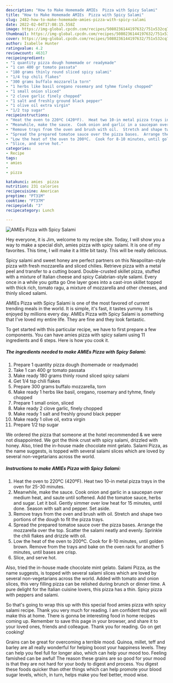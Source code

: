 ```yaml
---
description: "How to Make Homemade AMIEs  Pizza with Spicy Salami"
title: "How to Make Homemade AMIEs  Pizza with Spicy Salami"
slug: 2482-how-to-make-homemade-amies-pizza-with-spicy-salami
date: 2022-02-04T17:08:15.558Z
image: https://img-global.cpcdn.com/recipes/5080236144197632/751x532cq70/amies-pizza-with-spicy-salami-recipe-main-photo.jpg
thumbnail: https://img-global.cpcdn.com/recipes/5080236144197632/751x532cq70/amies-pizza-with-spicy-salami-recipe-main-photo.jpg
cover: https://img-global.cpcdn.com/recipes/5080236144197632/751x532cq70/amies-pizza-with-spicy-salami-recipe-main-photo.jpg
author: Isabelle Hunter
ratingvalue: 4.2
reviewcount: 46317
recipeingredient:
- "1 quantity pizza dough homemade or readymade"
- "1 can 400 gr tomato passata"
- "180 grams thinly round sliced spicy salami"
- "1/4 tsp chili flakes"
- "300 grams buffalo mozzarella torn"
- "1 herbs like basil oregano rosemary and tyhme finely chopped"
- "1 small onion sliced"
- "2 clove garlic finely chopped"
- "1 salt and freshly ground black pepper"
- "1 olive oil extra virgin"
- "1/2 tsp sugar"
recipeinstructions:
- "Heat the oven to 220ºC (420ºF).  Heat two 10-in metal pizza trays in the oven for 25-30 minutes."
- "Meanwhile, make the sauce.  Cook onion and garlic in a saucepan over medium heat, and saute until softened.  Add the tomatoe sauce, herbs and sugar.  Let it boil.  Gently simmer over low heat for 15 minutes, until done.  Season with salt and pepper.  Set aside."
- "Remove trays from the oven and brush with oil.  Stretch and shape two portions of the dough to fit the pizza trays."
- "Spread the prepared tomatoe sauce over the pizza bases.  Arrange the mozzarella over the top.  Scatter the salami neatly and evenly.  Sprinkle the chili flakes and drizzle with oil."
- "Low the heat of the oven to 200ºC.  Cook for 8-10 minutes, until golden brown.  Remove from the trays and bake on the oven rack for another 5 minutes, until bases are crisp."
- "Slice, and serve hot."
categories:
- Recipe
tags:
- amies
- 
- pizza

katakunci: amies  pizza 
nutrition: 231 calories
recipecuisine: American
preptime: "PT31M"
cooktime: "PT37M"
recipeyield: "3"
recipecategory: Lunch

---
```



![AMIEs  Pizza with Spicy Salami](https://img-global.cpcdn.com/recipes/5080236144197632/751x532cq70/amies-pizza-with-spicy-salami-recipe-main-photo.jpg)

Hey everyone, it is Jim, welcome to my recipe site. Today, I will show you a way to make a special dish, amies  pizza with spicy salami. It is one of my favorites. This time, I will make it a little bit tasty. This will be really delicious.

Spicy salami and sweet honey are perfect partners on this Neapolitan-style pizza with fresh mozzarella and sliced chilies. Retrieve pizza with a metal peel and transfer to a cutting board. Double-crusted skillet pizza, stuffed with a mixture of Italian cheese and spicy Calabrian-style salami. Every once in a while you gotta go One layer goes into a cast-iron skillet topped with thick rich, tomato ragu, a mixture of mozzarella and other cheeses, and thinly sliced salami.

AMIEs  Pizza with Spicy Salami is one of the most favored of current trending meals in the world. It is simple, it's fast, it tastes yummy. It is enjoyed by millions every day. AMIEs  Pizza with Spicy Salami is something that I've loved my entire life. They are fine and they look fantastic.


To get started with this particular recipe, we have to first prepare a few components. You can have amies  pizza with spicy salami using 11 ingredients and 6 steps. Here is how you cook it.

<!--inarticleads1-->

##### The ingredients needed to make AMIEs  Pizza with Spicy Salami:

1. Prepare 1 quantity pizza dough (homemade or readymade)
1. Take 1 can 400 gr tomato passata
1. Make ready 180 grams thinly round sliced spicy salami
1. Get 1/4 tsp chili flakes
1. Prepare 300 grams buffalo mozzarella, torn
1. Make ready 1 herbs like basil, oregano, rosemary and tyhme, finely chopped
1. Prepare 1 small onion, sliced
1. Make ready 2 clove garlic, finely chopped
1. Make ready 1 salt and freshly ground black pepper
1. Make ready 1 olive oil, extra virgin
1. Prepare 1/2 tsp sugar


We ordered the pizza that someone at the hotel recommended &amp; we were not disappointed. We got the think crust with spicy salami, drizzled with honey. Also, tried the in-house made chocolate mint gelato. Salami Pizza, as the name suggests, is topped with several salami slices which are loved by several non-vegetarians across the world. 

<!--inarticleads2-->

##### Instructions to make AMIEs  Pizza with Spicy Salami:

1. Heat the oven to 220ºC (420ºF).  Heat two 10-in metal pizza trays in the oven for 25-30 minutes.
1. Meanwhile, make the sauce.  Cook onion and garlic in a saucepan over medium heat, and saute until softened.  Add the tomatoe sauce, herbs and sugar.  Let it boil.  Gently simmer over low heat for 15 minutes, until done.  Season with salt and pepper.  Set aside.
1. Remove trays from the oven and brush with oil.  Stretch and shape two portions of the dough to fit the pizza trays.
1. Spread the prepared tomatoe sauce over the pizza bases.  Arrange the mozzarella over the top.  Scatter the salami neatly and evenly.  Sprinkle the chili flakes and drizzle with oil.
1. Low the heat of the oven to 200ºC.  Cook for 8-10 minutes, until golden brown.  Remove from the trays and bake on the oven rack for another 5 minutes, until bases are crisp.
1. Slice, and serve hot.


Also, tried the in-house made chocolate mint gelato. Salami Pizza, as the name suggests, is topped with several salami slices which are loved by several non-vegetarians across the world. Added with tomato and onion slices, this very filling pizza can be relished during brunch or dinner time. A pure delight for the Italian cuisine lovers, this pizza has a thin. Spicy pizza with peppers and salami. 

So that's going to wrap this up with this special food amies  pizza with spicy salami recipe. Thank you very much for reading. I am confident that you will make this at home. There is gonna be interesting food in home recipes coming up. Remember to save this page in your browser, and share it to your loved ones, friends and colleague. Thank you for reading. Go on get cooking!

Grains can be great for overcoming a terrible mood. Quinoa, millet, teff and barley are all really wonderful for helping boost your happiness levels. They can help you feel full for longer also, which can help your mood too. Feeling famished can be awful! The reason these grains are so good for your mood is that they are not hard for your body to digest and process. You digest these foods quicker than other things which can help promote your blood sugar levels, which, in turn, helps make you feel better, mood wise.
